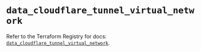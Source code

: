 # `data_cloudflare_tunnel_virtual_network`

Refer to the Terraform Registry for docs: [`data_cloudflare_tunnel_virtual_network`](https://registry.terraform.io/providers/cloudflare/cloudflare/4.39.0/docs/data-sources/tunnel_virtual_network).
